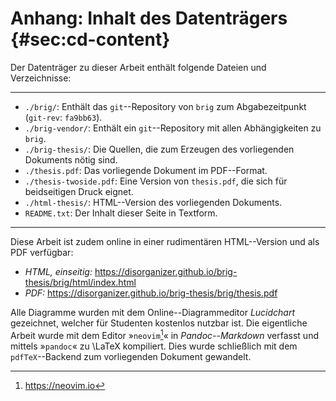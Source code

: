# Anhang: Inhalt des Datenträgers {#sec:cd-content}

Der Datenträger zu dieser Arbeit enthält folgende Dateien und Verzeichnisse:

----

* ``./brig/``: Enthält das ``git``--Repository von ``brig`` zum Abgabezeitpunkt (``git-rev``: ``fa9bb63``).
* ``./brig-vendor/``: Enthält ein ``git``--Repository mit allen Abhängigkeiten zu ``brig``.
* ``./brig-thesis/``: Die Quellen, die zum Erzeugen des vorliegenden Dokuments nötig sind.
* ``./thesis.pdf``: Das vorliegende Dokument im PDF--Format.
* ``./thesis-twoside.pdf``: Eine Version von ``thesis.pdf``, die sich für beidseitigen Druck eignet.
* ``./html-thesis/``: HTML--Version des vorliegenden Dokuments.
* ``README.txt``: Der Inhalt dieser Seite in Textform.

-----

Diese Arbeit ist zudem online in einer rudimentären HTML--Version und als PDF verfügbar:

- *HTML, einseitig:* <https://disorganizer.github.io/brig-thesis/brig/html/index.html>
- *PDF:*  <https://disorganizer.github.io/brig-thesis/brig/thesis.pdf>

Alle Diagramme wurden mit dem Online--Diagrammeditor *Lucidchart* gezeichnet,
welcher für Studenten kostenlos nutzbar ist. Die eigentliche Arbeit wurde mit
dem Editor »``neovim``[^NEOVIM]« in *Pandoc--Markdown* verfasst und mittels
»``pandoc``« zu \LaTeX kompiliert. Dies wurde schließlich mit dem
``pdfTeX``--Backend zum vorliegenden Dokument gewandelt.

[^NEOVIM]: <https://neovim.io>
[^PANDOC]: <http://pandoc.org>
